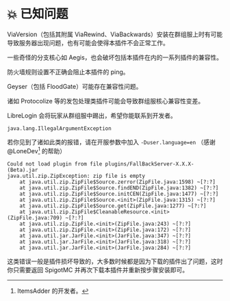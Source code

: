 # 💥 已知问题

ViaVersion（包括其附属 ViaRewind、ViaBackwards）安装在群组服上时有可能导致服务器出现问题，也有可能会使得本插件不会正常工作。

一些奇怪的分支核心如 Aegis，也会破坏包括本插件在内的一系列插件的兼容性。

防火墙规则设置不正确会阻止本插件的 ping。

Geyser（包括 FloodGate）可能存在兼容性问题。

诸如 Protocolize 等的发包处理类插件可能会导致群组服核心兼容性变差。

LibreLogin 会将玩家从群组服中踢出，希望你能联系到开发者。

```Log
java.lang.IllegalArgumentException
```
若你见到了诸如此类的报错，请在开服参数中加入 `-Duser.language=en`
（感谢 @LoneDev[^1] 的帮助）

[^1]: ItemsAdder 的开发者。

```Log
Could not load plugin from file plugins/FallBackServer-X.X.X-(Beta).jar
java.util.zip.ZipException: zip file is empty
	at java.util.zip.ZipFile$Source.zerror(ZipFile.java:1598) ~[?:?]
	at java.util.zip.ZipFile$Source.findEND(ZipFile.java:1382) ~[?:?]
	at java.util.zip.ZipFile$Source.initCEN(ZipFile.java:1477) ~[?:?]
	at java.util.zip.ZipFile$Source.<init>(ZipFile.java:1315) ~[?:?]
	at java.util.zip.ZipFile$Source.get(ZipFile.java:1277) ~[?:?]
	at java.util.zip.ZipFile$CleanableResource.<init>(ZipFile.java:709) ~[?:?]
	at java.util.zip.ZipFile.<init>(ZipFile.java:243) ~[?:?]
	at java.util.zip.ZipFile.<init>(ZipFile.java:172) ~[?:?]
	at java.util.jar.JarFile.<init>(JarFile.java:347) ~[?:?]
	at java.util.jar.JarFile.<init>(JarFile.java:318) ~[?:?]
	at java.util.jar.JarFile.<init>(JarFile.java:284) ~[?:?]
```
这类错误一般是插件损坏导致的，大多数时候都是因为下载的插件出了问题，这时你只需要返回 SpigotMC 并再次下载本插件并重新按步骤安装即可。